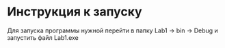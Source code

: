 # Инструкция к запуску
Для запуска программы нужной перейти в папку Lab1 -> bin -> Debug и запустить файл Lab1.exe
